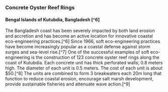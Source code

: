 ### Concrete Oyster Reef Rings 
#### Bengal Islands of Kutubdia, Bangladesh [^6]

The Bangladesh coast has been severely impacted by both land erosion and accretion and has become an active location for innovative coastal eco-engineering practices.[^6] Since 1966, soft eco-engineering practices have become increasingly popular as a coastal defense against storm surges and sea-level rise.[^7] One of the successful examples of soft eco-engineering is the construction of 123 concrete oyster reef rings along the coast of Kutubdia. Each concrete unit has thick perforated walls; 0.8 meters high. The diameter of each unit is 0.5 meters. The cost of each unit is about $50.[^8] The units are combined to form 3 breakwaters each 20m long that function to reduce coastal erosion, encourage salt marsh development, provide sustainable fisheries and attenuate wave action.[^9]
